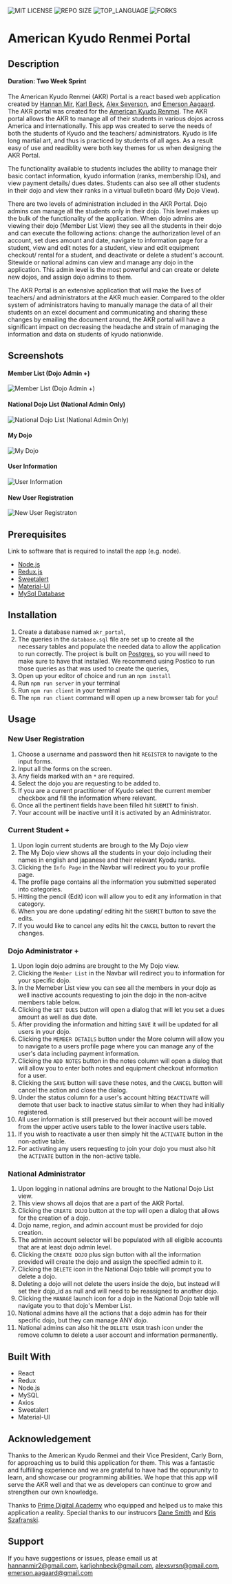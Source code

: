 
![MIT LICENSE](https://img.shields.io/github/license/scottbromander/the_marketplace.svg?style=flat-square)
![REPO SIZE](https://img.shields.io/github/repo-size/scottbromander/the_marketplace.svg?style=flat-square)
![TOP_LANGUAGE](https://img.shields.io/github/languages/top/scottbromander/the_marketplace.svg?style=flat-square)
![FORKS](https://img.shields.io/github/forks/scottbromander/the_marketplace.svg?style=social)

# American Kyudo Renmei Portal

## Description

#### Duration: Two Week Sprint

The American Kyudo Renmei (AKR) Portal is a react based web application created by [Hannan Mir](https://github.com/hannanmir), [Karl Beck](https://github.com/karljohnbeck), [Alex Severson](https://github.com/AseSever), and [Emerson Aagaard](https://github.com/emersona-glitch). The AKR portal was created for the [American Kyudo Renmei](kyudousa.com). The AKR portal allows the AKR to manage all of their students in various dojos across America and internationally. This app was created to serve the needs of both the students of Kyudo and the teachers/ administrators. Kyudo is life long martial art, and thus is practiced by students of all ages. As a result easy of use and readiblity were both key themes for us when designing the AKR Portal.

The functionality available to students includes the ability to manage their basic contact information, kyudo information (ranks, membership IDs), and view payment details/ dues dates. Students can also see all other students in their dojo and view their ranks in a virtual bulletin board (My Dojo View).

There are two levels of administration included in the AKR Portal. Dojo admins can manage all the students only in their dojo. This level makes up the bulk of the functionality of the application. When dojo admins are viewing their dojo (Member List View) they see all the students in their dojo and can execute the following actions: change the authorization level of an account, set dues amount and date, navigate to information page for a student, view and edit notes for a student, view and edit equipment checkout/ rental for a student, and deactivate or delete a student's account. Sitewide or national admins can view and manage any dojo in the application. This admin level is the most powerful and can create or delete new dojos, and assign dojo admins to them.

The AKR Portal is an extensive application that will make the lives of teachers/ and administrators at the AKR much easier. Compared to the older system of administrators having to manually manage the data of all their students on an excel document and communicating and sharing these changes by emailing the document around, the AKR portal will have a significant impact on decreasing the headache and strain of managing the information and data on students of kyudo nationwide.

## Screenshots

#### Member List (Dojo Admin +)
![Member List (Dojo Admin +)](https://github.com/American-Kyudo-Renmei-Portal/AKR-Portal/blob/wip/public/images/memberlist.png)
#### National Dojo List (National Admin Only)
![National Dojo List (National Admin Only)](https://github.com/American-Kyudo-Renmei-Portal/AKR-Portal/blob/wip/public/images/national-dojo-list.png)
#### My Dojo
![My Dojo](https://github.com/American-Kyudo-Renmei-Portal/AKR-Portal/blob/wip/public/images/my-dojo.png)
#### User Information
![User Information](https://github.com/American-Kyudo-Renmei-Portal/AKR-Portal/blob/wip/public/images/user-information.png)
#### New User Registration
![New User Registraton](https://github.com/American-Kyudo-Renmei-Portal/AKR-Portal/blob/wip/public/images/new-user-registration.png)


## Prerequisites

Link to software that is required to install the app (e.g. node).

- [Node.js](https://nodejs.org/en/)
- [Redux.js](https://redux.js.org/)
- [Sweetalert](https://sweetalert.js.org/)
- [Material-UI](https://material-ui.com/)
- [MySql Database](https://dev.mysql.com/downloads/mysql/)


## Installation

1. Create a database named `akr_portal`,
2. The queries in the `database.sql` file are set up to create all the necessary tables and populate the needed data to allow the application to run correctly. The project is built on [Postgres](https://www.postgresql.org/download/), so you will need to make sure to have that installed. We recommend using Postico to run those queries as that was used to create the queries, 
3. Open up your editor of choice and run an `npm install`
4. Run `npm run server` in your terminal
5. Run `npm run client` in your terminal
6. The `npm run client` command will open up a new browser tab for you!

## Usage

### New User Registration 
1. Choose a username and password then hit `REGISTER` to navigate to the input forms.
2. Input all the forms on the screen.
3. Any fields marked with an `*` are required.
4. Select the dojo you are requesting to be added to.
5. If you are a current practitioner of Kyudo select the current member checkbox and fill the information where relevant.
6. Once all the pertinent fields have been filled hit `SUBMIT` to finish.
7. Your account will be inactive until it is activated by an Administrator.

### Current Student +
1. Upon login current students are brough to the My Dojo view
2. The My Dojo view shows all the students in your dojo including their names in english and japanese and their relevant Kyodu ranks.
3. Clicking the `Info Page` in the Navbar will redirect you to your profile page.
4. The profile page contains all the information you submitted seperated into categories.
5. Hitting the pencil (Edit) icon will allow you to edit any information in that category.
6. When you are done updating/ editing hit the `SUBMIT` button to save the edits.
7. If you would like to cancel any edits hit the `CANCEL` button to revert the changes.

### Dojo Administrator +
1. Upon login dojo admins are brought to the My Dojo view.
2. Clicking the `Member List` in the Navbar will redirect you to information for your specific dojo.
3. In the Memeber List view you can see all the members in your dojo as well inactive accounts requesting to join the dojo in the non-acitve members table below.
4. Clicking the `SET DUES` button will open a dialog that will let you set a dues amount as well as due date.
5. After providing the information and hitting `SAVE` it will be updated for all users in your dojo.
6. Clicking the `MEMBER DETAILS` button under the More column will allow you to navigate to a users profile page where you can manage any of the user's data including payment information.
7. Clicking the `ADD NOTES` button in the notes column will open a dialog that will allow you to enter both notes and equipment checkout information for a user.
8. Clicking the `SAVE` button will save these notes, and the `CANCEL` button will cancel the action and close the dialog.
9. Under the status column for a user's account hitting `DEACTIVATE` will demote that user back to inactive status similar to when they had initially registered.
10. All user information is still preserved but their account will be moved from the upper active users table to the lower inactive users table.
11. If you wish to reactivate a user then simply hit the `ACTIVATE` button in the non-active table.
12. For activating any users requesting to join your dojo you must also hit the `ACTIVATE` button in the non-active table.

### National Administrator
1. Upon logging in national admins are brought to the National Dojo List view.
2. This view shows all dojos that are a part of the AKR Portal.
3. Clicking the `CREATE DOJO` button at the top will open a dialog that allows for the creation of a dojo.
4. Dojo name, region, and admin account must be provided for dojo creation. 
5. The admnin account selector will be populated with all eligible accounts that are at least dojo admin level.
6. Clicking the `CREATE DOJO` plus sign button with all the information provided will create the dojo and assign the specified admin to it.
7. Clicking the `DELETE` icon in the National Dojo table will prompt you to delete a dojo.
8. Deleting a dojo will not delete the users inside the dojo, but instead will set their dojo_id as null and will need to be reassigned to another dojo.
7. Clicking the `MANAGE` launch icon for a dojo in the National Dojo table will navigate you to that dojo's Member List.
8. National admins have all the actions that a dojo admin has for their specific dojo, but they can manage ANY dojo.
9. National admins can also hit the `DELETE USER` trash icon under the remove column to delete a user account and information permanently.

## Built With

- React
- Redux
- Node.js
- MySQL
- Axios
- Sweetalert
- Material-UI

## Acknowledgement

Thanks to the American Kyudo Renmei and their Vice President, Carly Born, for approaching us to build this application for them. This was a fantastic and fulfilling experience and we are grateful to have had the oppurunity to learn, and showcase our programming abilities. We hope that this app will serve the AKR well and that we as developers can continue to grow and strengthen our own knowledge. 

Thanks to [Prime Digital Academy](www.primeacademy.io) who equipped and helped us to make this application a reality. Special thanks to our instrucors [Dane Smith](https://github.com/DoctorHowser) and [Kris Szafranski](https://github.com/kdszafranski).

## Support

If you have suggestions or issues, please email us at [hannanmir2@gmail.com](mailto:hannanmir2@gmail.com), [karljohnbeck@gmail.com](mailto:karljohnbeck@gmail.com), [alexsvrsn@gmail.com](mailto:alexsvrsn@gmail.com), [emerson.aagaard@gmail.com](mailto:emerson.aagaard@gmail.com)
